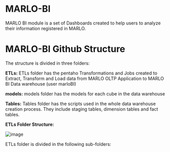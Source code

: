 # MARLO-BI
MARLO BI module is a set of Dashboards created to help users to analyze their information registered in MARLO. 

# MARLO-BI Github Structure
The structure is divided in three folders:

**ETLs:** ETLs folder has the pentaho Transformations and Jobs created to Extract, Transform and Load data from MARLO OLTP Application to MARLO BI Data warehouse (user marloBI)

**models:** models folder has the models for each cube in the data warehouse

**Tables:** Tables folder has the scripts used in the whole data warehouse creation process. They include staging tables, dimension tables and fact tables.

**ETLs Folder Structure:**

![image](https://user-images.githubusercontent.com/74072431/133151722-15165f15-f207-4378-aa05-7e19aec3b916.png)

ETLs folder is divided in the following sub-folders:



